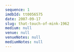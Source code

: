 ```yaml
---
sequence: 1
imdbId: tt0056575
date: 2007-09-17
slug: that-touch-of-mink-1962
medium: null
venue: null
venueNotes: null
mediumNotes: null
---
```


